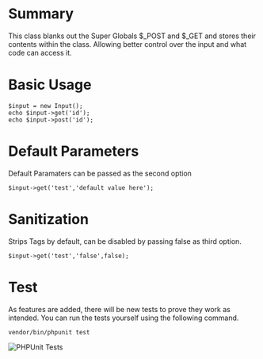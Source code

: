 # Summary
This class blanks out the Super Globals $_POST and $_GET and stores their contents within the class. Allowing better control over the input and what code can access it.


# Basic Usage

    $input = new Input();
    echo $input->get('id');
    echo $input->post('id');

# Default Parameters
Default Paramaters can be passed as the second option
    
    $input->get('test','default value here');
    
# Sanitization 
Strips Tags by default, can be disabled by passing false as third option.
    
    $input->get('test','false',false);

# Test
As features are added, there will be new tests to prove they work as intended. 
You can run the tests yourself using the following command.

    vendor/bin/phpunit test
    
![PHPUnit Tests](https://github.com/christopher-paul-shaw/Input/workflows/PHPUnit%20Tests/badge.svg?branch=master)
